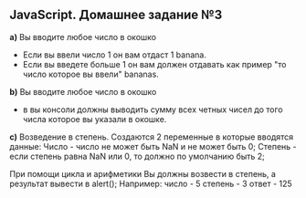 ## JavaScript. Домашнее задание №3
  
**a)** Вы вводите любое число в окошко
 - Если вы ввели число 1 он вам отдаст 1 banana.
 - Если вы введете больше 1 он вам должен отдавать как пример "то число которое вы ввели" bananas.

**b)** Вы вводите любое число в окошко
- в вы консоли должны выводить сумму всех четных чисел  до того числа которое вы указали в окошке.

**c)** Возведение в степень.
Создаются 2 переменные в которые вводятся данные:
Число - число не может быть NaN и не может быть 0;
Степень - если степень равна NaN или 0, то должно по умолчанию быть 2;

При помощи цикла и арифметики Вы должны возвести в степень, а результат вывести в alert();
Например:
число - 5
степень - 3
ответ - 125




